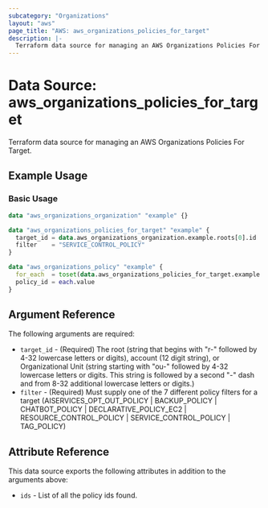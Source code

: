 ```yaml
---
subcategory: "Organizations"
layout: "aws"
page_title: "AWS: aws_organizations_policies_for_target"
description: |-
  Terraform data source for managing an AWS Organizations Policies For Target.
---
```


# Data Source: aws_organizations_policies_for_target

Terraform data source for managing an AWS Organizations Policies For Target.

## Example Usage

### Basic Usage

```terraform
data "aws_organizations_organization" "example" {}

data "aws_organizations_policies_for_target" "example" {
  target_id = data.aws_organizations_organization.example.roots[0].id
  filter    = "SERVICE_CONTROL_POLICY"
}

data "aws_organizations_policy" "example" {
  for_each  = toset(data.aws_organizations_policies_for_target.example.ids)
  policy_id = each.value
}
```

## Argument Reference

The following arguments are required:

* `target_id` - (Required) The root (string that begins with "r-" followed by 4-32 lowercase letters or digits), account (12 digit string), or Organizational Unit (string starting with "ou-" followed by 4-32 lowercase letters or digits. This string is followed by a second "-" dash and from 8-32 additional lowercase letters or digits.)
* `filter` - (Required) Must supply one of the 7 different policy filters for a target (AISERVICES_OPT_OUT_POLICY | BACKUP_POLICY | CHATBOT_POLICY | DECLARATIVE_POLICY_EC2 | RESOURCE_CONTROL_POLICY | SERVICE_CONTROL_POLICY | TAG_POLICY)

## Attribute Reference

This data source exports the following attributes in addition to the arguments above:

* `ids` - List of all the policy ids found.
